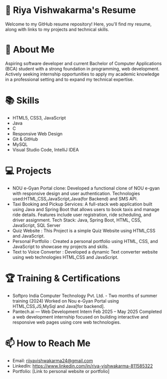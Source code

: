 # 💼 Riya Vishwakarma's Resume
Welcome to my GitHub resume repository! Here, you'll find my resume, along with links to my projects and technical skills.
# 📝 About Me
Aspiring software developer and current Bachelor of Computer Applications (BCA) student with a strong foundation in programming, web development. 
Actively seeking internship opportunities to apply my academic knowledge in a professional setting and to expand my technical expertise.
# 📚 Skills
* HTML5, CSS3, JavaScript
* Java
* C
* Responsive Web Design
* Git & GitHub
* MySQL
* Visual Studio Code, IntelliJ IDEA
# 💻 Projects
*  NOU e-Gyan Portal clone:
Developed a functional clone of NOU e-gyan with responsive design and user authentication.
Technologies used:HTML,CSS,JavaScript,Java(for Backend) and SMS API.
* Taxi Booking and Pickup Services:
  A full-stack web application built using Java and Spring Boot that allows users to book taxis and manage ride details. Features include user registration, ride scheduling, and driver assignment.
Tech Stack: Java, Spring Boot, HTML, CSS, JavaScript, SQL Server
*  Quiz Website :
This Project is a simple Quiz Website using HTML,CSS and JavaScript.
*  Personal Portfolio :
Created a personal portfolio using HTML, CSS, and JavaScript to showcase my projects and skills.
*  Text to Voice Converter :
Developed a dynamic Text converter website using web technologies HTML,CSS and JavaScript.
# 🏆 Training & Certifications
* Softpro India Computer Technology Pvt. Ltd. - Two months of summer training (2024)
Worked on Nou e-Gyan Portal using HTML,CSS,JS,MySql and Java[for backend].
* Pantech.ai — Web Development Intern
Feb 2025 – May 2025
Completed a web development internship focused on building interactive and responsive web pages using core web technologies.
# 📫 How to Reach Me
* Email: riiyavishwakarma24@gmail.com
* LinkedIn: https://www.linkedin.com/in/riya-vishwakarma-811585322
* Portfolio: [Link to personal website or portfolio]




